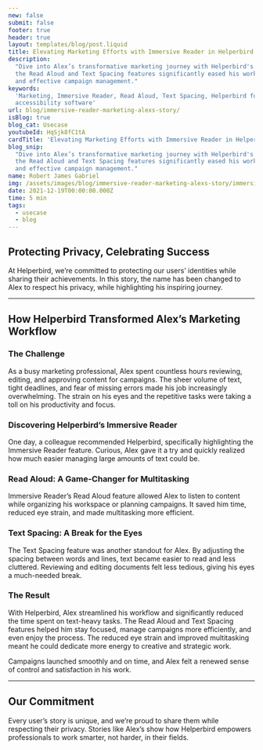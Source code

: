 ```yaml
---
new: false
submit: false
footer: true
header: true
layout: templates/blog/post.liquid
title: Elevating Marketing Efforts with Immersive Reader in Helperbird
description:
  "Dive into Alex’s transformative marketing journey with Helperbird's Immersive Reader. Learn how
  the Read Aloud and Text Spacing features significantly eased his workload, enabling more efficient
  and effective campaign management."
keywords:
  'Marketing, Immersive Reader, Read Aloud, Text Spacing, Helperbird for Chrome, productivity tools,
  accessibility software'
url: blog/immersive-reader-marketing-alexs-story/
isBlog: true
blog_cat: Usecase
youtubeId: HqSjk8fC1tA
cardTitle: 'Elevating Marketing Efforts with Immersive Reader in Helperbird'
blog_snip:
  "Dive into Alex’s transformative marketing journey with Helperbird's Immersive Reader. Learn how
  the Read Aloud and Text Spacing features significantly eased his workload, enabling more efficient
  and effective campaign management."
name: Robert James Gabriel
img: /assets/images/blog/immersive-reader-marketing-alexs-story/immersive-reader.png
date: 2021-12-19T00:00:00.000Z
time: 5 min
tags:
  - usecase
  - blog
---
```



## Protecting Privacy, Celebrating Success

At Helperbird, we’re committed to protecting our users’ identities while sharing their achievements. In this story, the name has been changed to Alex to respect his privacy, while highlighting his inspiring journey.

---

## How Helperbird Transformed Alex’s Marketing Workflow

### The Challenge

As a busy marketing professional, Alex spent countless hours reviewing, editing, and approving content for campaigns. The sheer volume of text, tight deadlines, and fear of missing errors made his job increasingly overwhelming. The strain on his eyes and the repetitive tasks were taking a toll on his productivity and focus.

### Discovering Helperbird’s Immersive Reader

One day, a colleague recommended Helperbird, specifically highlighting the Immersive Reader feature. Curious, Alex gave it a try and quickly realized how much easier managing large amounts of text could be.

### Read Aloud: A Game-Changer for Multitasking

Immersive Reader’s Read Aloud feature allowed Alex to listen to content while organizing his workspace or planning campaigns. It saved him time, reduced eye strain, and made multitasking more efficient.

### Text Spacing: A Break for the Eyes

The Text Spacing feature was another standout for Alex. By adjusting the spacing between words and lines, text became easier to read and less cluttered. Reviewing and editing documents felt less tedious, giving his eyes a much-needed break.

### The Result

With Helperbird, Alex streamlined his workflow and significantly reduced the time spent on text-heavy tasks. The Read Aloud and Text Spacing features helped him stay focused, manage campaigns more efficiently, and even enjoy the process. The reduced eye strain and improved multitasking meant he could dedicate more energy to creative and strategic work.

Campaigns launched smoothly and on time, and Alex felt a renewed sense of control and satisfaction in his work.

---

## Our Commitment

Every user’s story is unique, and we’re proud to share them while respecting their privacy. Stories like Alex’s show how Helperbird empowers professionals to work smarter, not harder, in their fields.
